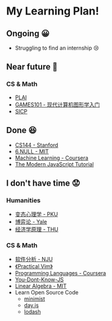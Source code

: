 # My Learning Plan!

## Ongoing :grinning:

- Struggling to find an internship :cry:

## Near future :thinking:

### CS & Math

- [PLAI](https://www.bilibili.com/video/BV1V4411Z7LQ)
- [GAMES101 - 现代计算机图形学入门](https://www.bilibili.com/video/BV1X7411F744)
- [SICP](https://www.bilibili.com/video/BV1Xx41117tr)

## Done :satisfied:

- [CS144 - Stanford](https://cs144.github.io/)
- [6.NULL - MIT](https://missing.csail.mit.edu/)
- [Machine Learning - Coursera](https://www.coursera.org/learn/machine-learning)
- [The Modern JavaScript Tutorial](https://javascript.info/)

## I don't have time :worried:

### Humanities

- [变态心理学 - PKU](https://www.bilibili.com/video/BV1ut411n7Bd)
- [博弈论 - Yale](https://www.bilibili.com/video/BV1Kt411h7Ep)
- [经济学原理 - THU](https://www.bilibili.com/video/BV1gt411g7RU)

### CS & Math

- [软件分析 - NJU](https://www.bilibili.com/video/BV1b7411K7P4)
- [《Practical Vim》](https://book.douban.com/subject/26967597/)
- [Programming Languages - Coursera](https://www.coursera.org/learn/programming-languages)
- [You-Dont-Know-JS](https://github.com/getify/You-Dont-Know-JS)
- [Linear Algebra - MIT](https://www.bilibili.com/video/av46288016)
- Learn Open Source Code
  - [minimist](https://www.npmjs.com/package/minimist)
  - [day.js](https://www.npmjs.com/package/dayjs)
  - [lodash](https://www.npmjs.com/package/lodash)